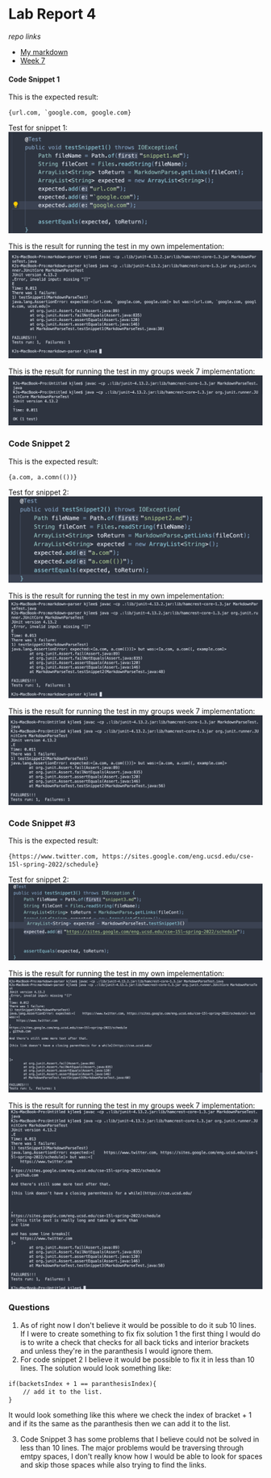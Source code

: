 # Lab Report 4

*repo links*
* [My markdown](https://github.com/kjhlee/markdown-parser)
* [Week 7](https://github.com/khiemddang/markdown-parser)


#### Code Snippet 1
This is the expected result: 

```
{url.com, `google.com, google.com}
```

Test for snippet 1: 
![image](images/snip1.png)

This is the result for running the test in my own impelementation: 
![image](images/res1.png)

This is the result for running the test in my groups week 7 implementation:
![image](images/res7-1.png)


### Code Snippet 2

This is the expected result:
```
{a.com, a.comn(())}
```

Test for snippet 2: 
![image](images/snip2.png)

This is the result for running the test in my own impelementation: 
![image](images/res2.png)

This is the result for running the test in my groups week 7 implementation:
![image](images/res7-2.png)


### Code Snippet #3

This is the expected result:

```
{https://www.twitter.com, https://sites.google.com/eng.ucsd.edu/cse-15l-spring-2022/schedule}
```

Test for snippet 2: 
![image](images/snip3.png)

This is the result for running the test in my own impelementation: 
![image](images/res3.png)

This is the result for running the test in my groups week 7 implementation:
![image](images/res7-3.png)


### Questions
1. As of right now I don't believe it would be possible to do it sub 10 lines. If I were to create something to fix fix solution 1 the first thing I would do is to write a check that checks for all back ticks and interior brackets and unless they're in the paranthesis I would ignore them.
2. For code snippet 2 I believe it would be possible to fix it in less than 10 lines. The solution would look something like: 
```
if(backetsIndex + 1 == paranthesisIndex){
    // add it to the list.
}
```
It would look something like this where we check the index of bracket + 1 and if its the same as the paranthesis then we can add it to the list.

3. Code Snippet 3 has some problems that I believe could not be solved in less than 10 lines. The major problems would be traversing through emtpy spaces, I don't really know how I would be able to look for spaces and skip those spaces while also trying to find the links. 


